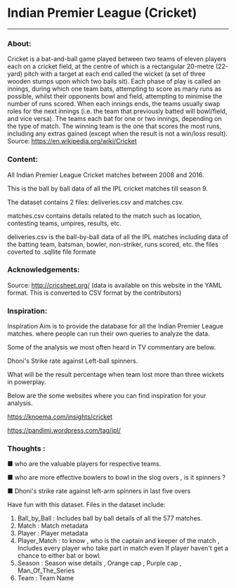 # Indian Premier League (Cricket)
------

### About:

Cricket is a bat-and-ball game played between two teams of eleven players each on a cricket field, at the centre of which is a rectangular 20-metre (22-yard) pitch with a target at each end called the wicket (a set of three wooden stumps upon which two bails sit). Each phase of play is called an innings, during which one team bats, attempting to score as many runs as possible, whilst their opponents bowl and field, attempting to minimise the number of runs scored. When each innings ends, the teams usually swap roles for the next innings (i.e. the team that previously batted will bowl/field, and vice versa). The teams each bat for one or two innings, depending on the type of match. The winning team is the one that scores the most runs, including any extras gained (except when the result is not a win/loss result). Source: https://en.wikipedia.org/wiki/Cricket

### Content:

All Indian Premier League Cricket matches between 2008 and 2016.

This is the ball by ball data of all the IPL cricket matches till season 9.

The dataset contains 2 files: deliveries.csv and matches.csv.

matches.csv contains details related to the match such as location, contesting teams, umpires, results, etc.

deliveries.csv is the ball-by-ball data of all the IPL matches including data of the batting team, batsman, bowler, non-striker, runs scored, etc.
the files coverted to .sqllite file formate

### Acknowledgements: 
Source: http://cricsheet.org/ (data is available on this website in the YAML format. This is converted to CSV format by the contributors)

### Inspiration:
Inspiration
Aim is to provide the database for all the Indian Premier League matches. where people can run their own queries to analyze the data.

Some of the analysis we most often heard in TV commentary are below.

Dhoni's Strike rate against Left-ball spinners.

What will be the result percentage when team lost more than three wickets in powerplay.

Below are the some websites where you can find inspiration for your analysis.

https://knoema.com/insights/cricket

https://pandimi.wordpress.com/tag/ipl/


### Thoughts :

■ who are the valuable players for respective teams.

■ who are more effective bowlers to bowl in the slog overs , is it spinners ?

■ Dhoni's strike rate against left-arm spinners in last five overs

Have fun with this dataset. Files in the dataset include:

1. Ball_by_Ball : Includes ball by ball details of all the 577 matches.
2. Match : Match metadata
3. Player : Player metadata
4. Player_Match : to know , who is the captain and keeper of the match , Includes every player who take part in match even If player haven't get a chance to either bat or bowl.
5. Season : Season wise details , Orange cap , Purple cap , Man_Of_The_Series
6. Team : Team Name
